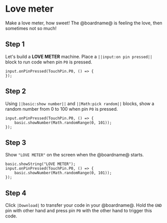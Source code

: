 # Love meter

Make a love meter, how sweet! The @boardname@ is feeling the love, then sometimes not so much!

## Step 1

Let's build a **LOVE METER** machine. Place a ``||input:on pin pressed||`` block to run code
when pin ``P0`` is pressed.

```blocks
input.onPinPressed(TouchPin.P0, () => {
});
```
## Step 2

Using ``||basic:show number||`` and ``||Math:pick random||`` blocks, 
show a random number from 0 to 100 when pin ``P0`` is pressed.

```blocks
input.onPinPressed(TouchPin.P0, () => {
    basic.showNumber(Math.randomRange(0, 101));
});
```

## Step 3

Show ``"LOVE METER"`` on the screen when the @boardname@ starts.

```blocks
basic.showString("LOVE METER");
input.onPinPressed(TouchPin.P0, () => {
    basic.showNumber(Math.randomRange(0, 101));
});
```

## Step 4

Click ``|Download|`` to transfer your code in your @boardname@. Hold the ``GND`` pin with other hand and press pin ``P0`` with the other hand to trigger this code.
